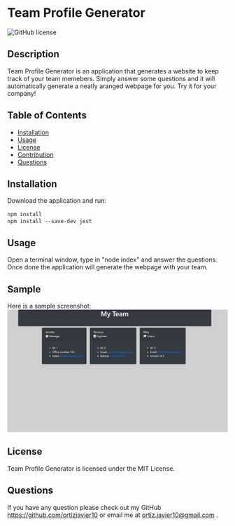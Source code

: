 # Team Profile Generator

![GitHub license](https://img.shields.io/badge/license-MIT-blue.svg)

## Description
Team Profile Generator is an application that generates a website to keep track of your team memebers. Simply answer some questions and it will automatically generate a neatly aranged webpage for you. Try it for your company!


## Table of Contents
* [Installation](#installation)
* [Usage](#usage)
* [License](#license)
* [Contribution](#contribution)
* [Questions](#questions)

## Installation
Download the application and run:
```
npm install
npm install --save-dev jest
```

## Usage
Open a terminal window, type in "node index" and answer the questions. Once done the application will generate the webpage with your team.

## Sample
Here is a sample screenshot:
<img src="./images/screenshot.png" >


## License
Team Profile Generator is licensed under the MIT License.

## Questions
If you have any question please check out my GitHub https://github.com/ortizjavier10 or email me at ortiz.javier10@gmail.com .
